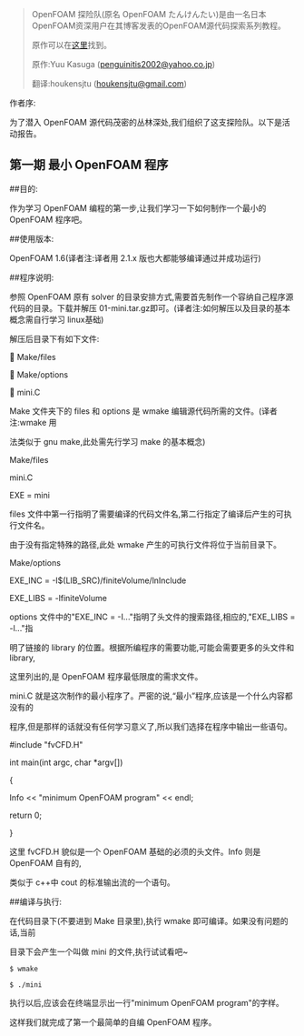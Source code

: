 >OpenFOAM 探险队(原名 OpenFOAM たんけんたい)是由一名日本OpenFOAM资深用户在其博客发表的OpenFOAM源代码探索系列教程。
>
>原作可以在[这里](http://www.geocities.jp/penguinitis2002/study/OpenFOAM/tankentai/)找到。
>
>原作:Yuu Kasuga (penguinitis2002@yahoo.co.jp)
>
>翻译:houkensjtu (houkensjtu@gmail.com)

作者序:

为了潜入 OpenFOAM 源代码茂密的丛林深处,我们组织了这支探险队。以下是活动报告。

第一期 最小 OpenFOAM 程序
-----------------
##目的:

作为学习 OpenFOAM 编程的第一步,让我们学习一下如何制作一个最小的 OpenFOAM 程序吧。

##使用版本:

OpenFOAM 1.6(译者注:译者用 2.1.x 版也大都能够编译通过并成功运行)

##程序说明:

参照 OpenFOAM 原有 solver 的目录安排方式,需要首先制作一个容纳自己程序源代码的目录。下载并解压 01-mini.tar.gz即可。(译者注:如何解压以及目录的基本概念需自行学习 linux基础)

解压后目录下有如下文件:

 Make/files

 Make/options

 mini.C

Make 文件夹下的 files 和 options 是 wmake 编辑源代码所需的文件。(译者注:wmake 用

法类似于 gnu make,此处需先行学习 make 的基本概念)

Make/files

mini.C

EXE = mini

files 文件中第一行指明了需要编译的代码文件名,第二行指定了编译后产生的可执行文件名。

由于没有指定特殊的路径,此处 wmake 产生的可执行文件将位于当前目录下。

Make/options

EXE_INC = -I$(LIB_SRC)/finiteVolume/lnInclude

EXE_LIBS = -lfiniteVolume

options 文件中的"EXE_INC = -I..."指明了头文件的搜索路径,相应的,"EXE_LIBS = -l..."指

明了链接的 library 的位置。根据所编程序的需要功能,可能会需要更多的头文件和 library,

这里列出的,是 OpenFOAM 程序最低限度的需求文件。

mini.C 就是这次制作的最小程序了。严密的说,“最小”程序,应该是一个什么内容都没有的

程序,但是那样的话就没有任何学习意义了,所以我们选择在程序中输出一些语句。

#include "fvCFD.H"

int main(int argc, char *argv[])

{

Info << "minimum OpenFOAM program" << endl;

return 0;

}

这里 fvCFD.H 貌似是一个 OpenFOAM 基础的必须的头文件。Info 则是 OpenFOAM 自有的,

类似于 c++中 cout 的标准输出流的一个语句。

##编译与执行:

在代码目录下(不要进到 Make 目录里),执行 wmake 即可编译。如果没有问题的话,当前

目录下会产生一个叫做 mini 的文件,执行试试看吧~

`$ wmake`

`$ ./mini`

执行以后,应该会在终端显示出一行"minimum OpenFOAM program"的字样。

这样我们就完成了第一个最简单的自编 OpenFOAM 程序。
